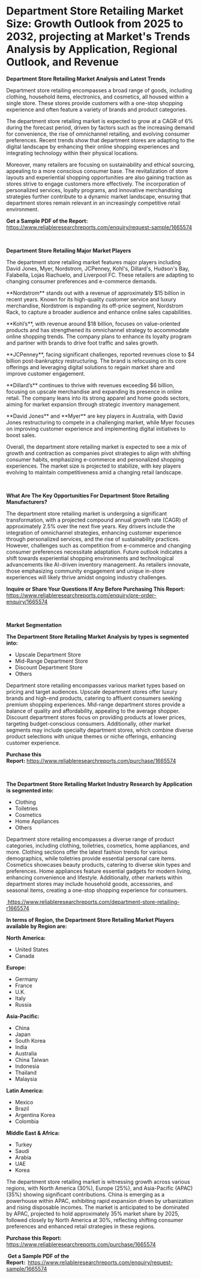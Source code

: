 <p><h1>Department Store Retailing Market Size: Growth Outlook from 2025 to 2032, projecting at Market's Trends Analysis by Application, Regional Outlook, and Revenue</h1></p><p><strong>Department Store Retailing Market Analysis and Latest Trends</strong></p>
<p><p>Department store retailing encompasses a broad range of goods, including clothing, household items, electronics, and cosmetics, all housed within a single store. These stores provide customers with a one-stop shopping experience and often feature a variety of brands and product categories. </p><p>The department store retailing market is expected to grow at a CAGR of 6% during the forecast period, driven by factors such as the increasing demand for convenience, the rise of omnichannel retailing, and evolving consumer preferences. Recent trends show that department stores are adapting to the digital landscape by enhancing their online shopping experiences and integrating technology within their physical locations. </p><p>Moreover, many retailers are focusing on sustainability and ethical sourcing, appealing to a more conscious consumer base. The revitalization of store layouts and experiential shopping opportunities are also gaining traction as stores strive to engage customers more effectively. The incorporation of personalized services, loyalty programs, and innovative merchandising strategies further contribute to a dynamic market landscape, ensuring that department stores remain relevant in an increasingly competitive retail environment.</p></p>
<p><strong>Get a Sample PDF of the Report:&nbsp;</strong> <a href="https://www.reliableresearchreports.com/enquiry/request-sample/1665574?utm_campaign=2208&utm_medium=2&utm_source=Github&utm_content=ia&utm_term=20042025&utm_id=department-store-retailing">https://www.reliableresearchreports.com/enquiry/request-sample/1665574</a></p>
<p>&nbsp;</p>
<p><strong>Department Store Retailing Major Market Players</strong></p>
<p><p>The department store retailing market features major players including David Jones, Myer, Nordstrom, JCPenney, Kohl's, Dillard's, Hudson's Bay, Falabella, Lojas Riachuelo, and Liverpool FC. These retailers are adapting to changing consumer preferences and e-commerce demands.</p><p>**Nordstrom** stands out with a revenue of approximately $15 billion in recent years. Known for its high-quality customer service and luxury merchandise, Nordstrom is expanding its off-price segment, Nordstrom Rack, to capture a broader audience and enhance online sales capabilities.</p><p>**Kohl’s**, with revenue around $18 billion, focuses on value-oriented products and has strengthened its omnichannel strategy to accommodate online shopping trends. The company plans to enhance its loyalty program and partner with brands to drive foot traffic and sales growth.</p><p>**JCPenney**, facing significant challenges, reported revenues close to $4 billion post-bankruptcy restructuring. The brand is refocusing on its core offerings and leveraging digital solutions to regain market share and improve customer engagement.</p><p>**Dillard’s** continues to thrive with revenues exceeding $6 billion, focusing on upscale merchandise and expanding its presence in online retail. The company leans into its strong apparel and home goods sectors, aiming for market expansion through strategic inventory management.</p><p>**David Jones** and **Myer** are key players in Australia, with David Jones restructuring to compete in a challenging market, while Myer focuses on improving customer experience and implementing digital initiatives to boost sales.</p><p>Overall, the department store retailing market is expected to see a mix of growth and contraction as companies pivot strategies to align with shifting consumer habits, emphasizing e-commerce and personalized shopping experiences. The market size is projected to stabilize, with key players evolving to maintain competitiveness amid a changing retail landscape.</p></p>
<p>&nbsp;</p>
<p><strong>What Are The Key Opportunities For Department Store Retailing Manufacturers?</strong></p>
<p><p>The department store retailing market is undergoing a significant transformation, with a projected compound annual growth rate (CAGR) of approximately 2.5% over the next five years. Key drivers include the integration of omnichannel strategies, enhancing customer experience through personalized services, and the rise of sustainability practices. However, challenges such as competition from e-commerce and changing consumer preferences necessitate adaptation. Future outlook indicates a shift towards experiential shopping environments and technological advancements like AI-driven inventory management. As retailers innovate, those emphasizing community engagement and unique in-store experiences will likely thrive amidst ongoing industry challenges.</p></p>
<p><strong>Inquire or Share Your Questions If Any Before Purchasing This Report:</strong> <a href="https://www.reliableresearchreports.com/enquiry/pre-order-enquiry/1665574?utm_campaign=2208&utm_medium=2&utm_source=Github&utm_content=ia&utm_term=20042025&utm_id=department-store-retailing">https://www.reliableresearchreports.com/enquiry/pre-order-enquiry/1665574</a></p>
<p>&nbsp;</p>
<p><strong>Market Segmentation</strong></p>
<p><strong>The Department Store Retailing Market Analysis by types is segmented into:</strong></p>
<p><ul><li>Upscale Department Store</li><li>Mid-Range Department Store</li><li>Discount Department Store</li><li>Others</li></ul></p>
<p><p>Department store retailing encompasses various market types based on pricing and target audiences. Upscale department stores offer luxury brands and high-end products, catering to affluent consumers seeking premium shopping experiences. Mid-range department stores provide a balance of quality and affordability, appealing to the average shopper. Discount department stores focus on providing products at lower prices, targeting budget-conscious consumers. Additionally, other market segments may include specialty department stores, which combine diverse product selections with unique themes or niche offerings, enhancing customer experience.</p></p>
<p><strong>Purchase this Report:&nbsp;</strong><a href="https://www.reliableresearchreports.com/purchase/1665574?utm_campaign=2208&utm_medium=2&utm_source=Github&utm_content=ia&utm_term=20042025&utm_id=department-store-retailing">https://www.reliableresearchreports.com/purchase/1665574</a></p>
<p>&nbsp;</p>
<p><strong>The Department Store Retailing Market Industry Research by Application is segmented into:</strong></p>
<p><ul><li>Clothing</li><li>Toiletries</li><li>Cosmetics</li><li>Home Appliances</li><li>Others</li></ul></p>
<p><p>Department store retailing encompasses a diverse range of product categories, including clothing, toiletries, cosmetics, home appliances, and more. Clothing sections offer the latest fashion trends for various demographics, while toiletries provide essential personal care items. Cosmetics showcases beauty products, catering to diverse skin types and preferences. Home appliances feature essential gadgets for modern living, enhancing convenience and lifestyle. Additionally, other markets within department stores may include household goods, accessories, and seasonal items, creating a one-stop shopping experience for consumers.</p></p>
<p><a href="https://www.reliableresearchreports.com/department-store-retailing-r1665574?utm_campaign=2208&utm_medium=2&utm_source=Github&utm_content=ia&utm_term=20042025&utm_id=department-store-retailing">&nbsp;https://www.reliableresearchreports.com/department-store-retailing-r1665574</a></p>
<p><strong>In terms of Region, the Department Store Retailing Market Players available by Region are:</strong></p>
<p>
    <p> <strong> North America: </strong>
        <ul>
            <li>United States</li>
            <li>Canada</li>
        </ul>
        </p> 
    <p> <strong> Europe: </strong>
        <ul>
            <li>Germany</li>
            <li>France</li>
            <li>U.K.</li>
            <li>Italy</li>
            <li>Russia</li>
        </ul>
        </p> 
    <p> <strong> Asia-Pacific: </strong>
        <ul>
            <li>China</li>
            <li>Japan</li>
            <li>South Korea</li>
            <li>India</li>
            <li>Australia</li>
            <li>China Taiwan</li>
            <li>Indonesia</li>
            <li>Thailand</li>
            <li>Malaysia</li>
        </ul>
        </p> 
    <p> <strong> Latin America: </strong>
        <ul>
            <li>Mexico</li>
            <li>Brazil</li>
            <li>Argentina Korea</li>
            <li>Colombia</li>
        </ul>
        </p> 
    <p> <strong> Middle East & Africa: </strong>
        <ul>
            <li>Turkey</li>
            <li>Saudi</li>
            <li>Arabia</li>
            <li>UAE</li>
            <li>Korea</li>
        </ul>
    </p>
    </p>
<p><p>The department store retailing market is witnessing growth across various regions, with North America (30%), Europe (25%), and Asia-Pacific (APAC) (35%) showing significant contributions. China is emerging as a powerhouse within APAC, exhibiting rapid expansion driven by urbanization and rising disposable incomes. The market is anticipated to be dominated by APAC, projected to hold approximately 35% market share by 2025, followed closely by North America at 30%, reflecting shifting consumer preferences and enhanced retail strategies in these regions.</p></p>
<p><strong>Purchase this Report: </strong><a href="https://www.reliableresearchreports.com/purchase/1665574?utm_campaign=2208&utm_medium=2&utm_source=Github&utm_content=ia&utm_term=20042025&utm_id=department-store-retailing">https://www.reliableresearchreports.com/purchase/1665574</a></p>
<p>&nbsp;<strong>Get a Sample PDF of the Report:&nbsp;&nbsp;</strong><a href="https://www.reliableresearchreports.com/enquiry/request-sample/1665574?utm_campaign=2208&utm_medium=2&utm_source=Github&utm_content=ia&utm_term=20042025&utm_id=department-store-retailing">https://www.reliableresearchreports.com/enquiry/request-sample/1665574</a></p>
<p><strong></strong></p>
<p><p></p><p></p><p></p></p>